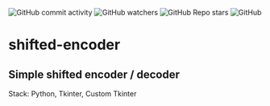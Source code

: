 ![GitHub commit activity](https://img.shields.io/github/commit-activity/m/heartshapedbox/shifted-encoder?color=5955E8&label=commits)
![GitHub watchers](https://img.shields.io/github/watchers/heartshapedbox/shifted-encoder?color=5955E8&logo=github)
![GitHub Repo stars](https://img.shields.io/github/stars/heartshapedbox/shifted-encoder?color=5955E8&logo=github)
![GitHub](https://img.shields.io/github/license/heartshapedbox/shifted-encoder)


# shifted-encoder
## Simple shifted encoder / decoder

Stack:
Python, Tkinter, Custom Tkinter
